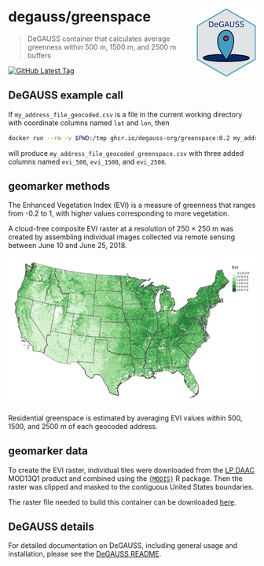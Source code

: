 # degauss/greenspace <a href='https://degauss-org.github.io/DeGAUSS/'><img src='DeGAUSS_hex.png' align="right" height="138.5" /></a>

> DeGAUSS container that calculates average greenness within 500 m, 1500 m, and 2500 m buffers

[![GitHub Latest Tag](https://img.shields.io/github/v/tag/degauss-org/greenspace)](https://github.com/degauss-org/greenspace/releases)

## DeGAUSS example call

If `my_address_file_geocoded.csv` is a file in the current working directory with coordinate columns named `lat` and `lon`, then

```sh
docker run --rm -v $PWD:/tmp ghcr.io/degauss-org/greenspace:0.2 my_address_file_geocoded.csv
```

will produce `my_address_file_geocoded_greenspace.csv` with three added columns named `evi_500`, `evi_1500`, and `evi_2500`.

## geomarker methods

The Enhanced Vegetation Index (EVI) is a measure of greenness that ranges from -0.2 to 1, with higher values corresponding to more vegetation.

A cloud-free composite EVI raster at a resolution of 250 × 250 m was created by assembling individual images collected via remote sensing between June 10 and June 25, 2018.

![](figs/evi_us.png)

Residential greenspace is estimated by averaging EVI values within 500, 1500, and 2500 m of each geocoded address.

## geomarker data

To create the EVI raster, individual tiles were downloaded from the [LP DAAC](https://lpdaac.usgs.gov/) MOD13Q1 product and combined using the [`{MODIS}`](https://github.com/MatMatt/MODIS) R package. Then the raster was clipped and masked to the contiguous United States boundaries.

The raster file needed to build this container can be downloaded [here](https://s3.amazonaws.com/geomarker/greenspace/pepr_evi_June_2018_5072.tif). 

## DeGAUSS details

For detailed documentation on DeGAUSS, including general usage and installation, please see the [DeGAUSS README](https://github.com/degauss-org/DeGAUSS).




